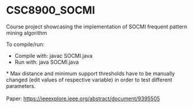 # CSC8900_SOCMI
Course project showcasing the implementation of SOCMI frequent pattern mining algorithm <br>


To compile/run:  <br>
* Compile with: javac SOCMI.java <br>
* Run with: java SOCMI.java

\* Max distance and minimum support thresholds have to be manually changed 
(edit values of respective variable) in order to test different parameters.  <br>
<br>
Paper: https://ieeexplore.ieee.org/abstract/document/9395505

